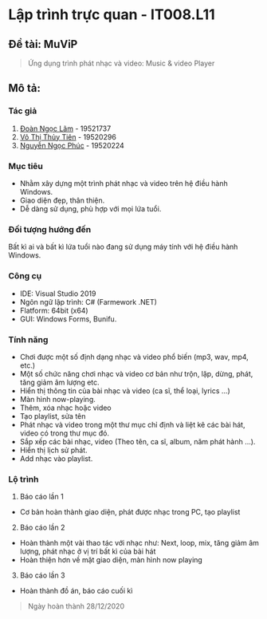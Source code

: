 # Lập trình trực quan - IT008.L11
## Đề tài: MuViP 
> Ứng dụng trình phát nhạc và video: Music & video Player
## Mô tả:
### Tác giả
1. [Đoàn Ngọc Lãm](https://github.com/lamngok1201) - 19521737
2. [Võ Thị Thủy Tiên](https://github.com/thuytien192) - 19520296
3. [Nguyễn Ngọc Phúc](https://github.com/nguynphucc) - 19520224
### Mục tiêu
- Nhằm xây dựng một trình phát nhạc và video trên hệ điều hành Windows.
- Giao diện đẹp, thân thiện.
- Dễ dàng sử dụng, phù hợp với mọi lứa tuổi.
### Đối tượng hướng đến
Bất kì ai và bất kì lứa tuổi nào đang sử dụng máy tính với hệ điều hành Windows.
### Công cụ
- IDE: Visual Studio 2019
- Ngôn ngữ lập trình: C# (Farmework .NET)
- Flatform: 64bit (x64)
- GUI: Windows Forms, Bunifu.
### Tính năng 
- Chơi được một số định dạng nhạc và video phổ biến (mp3, wav, mp4, etc.)
- Một số chức năng chơi nhạc và video cơ bản như trộn, lặp, dừng, phát, tăng giảm âm lượng etc.
- Hiển thị thông tin của bài nhạc và video (ca sĩ, thể loại, lyrics …)
- Màn hình now-playing.
- Thêm, xóa nhạc hoặc video
- Tạo playlist, sửa tên
- Phát nhạc và video trong một thư mục chỉ định và liệt kê các bài hát, video có trong thư mục đó.
- Sắp xếp các bài nhạc, video (Theo tên, ca sĩ, album, năm phát hành …).
- Hiển thị lịch sử phát.
- Add nhạc vào playlist.
### Lộ trình
1. Báo cáo lần 1
- Cơ bản hoàn thành giao diện, phát được nhạc trong PC, tạo playlist
2. Báo cáo lần 2
- Hoàn thành một vài thao tác với nhạc như: Next, loop, mix, tăng giảm âm lượng, phát nhạc ở vị trí bất kì của bài hát
- Hoàn thiện hơn về mặt giao diện, màn hình now playing
3. Báo cáo lần 3
- Hoàn thành đồ án, báo cáo cuối kì
> Ngày hoàn thành 28/12/2020
